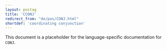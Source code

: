 ```yaml
---
layout: postag
title: 'CCONJ'
redirect_from: "de/pos/CONJ.html"
shortdef: 'coordinating conjunction'
---
```


This document is a placeholder for the language-specific documentation
for `CONJ`.
